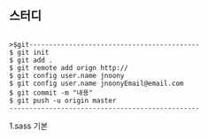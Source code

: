 <h2>스터디</h2>

<pre><code>
>$git-------------------------------------------
$ git init
$ git add .
$ git remote add orign http://
$ git config user.name jnoony
$ git config user.name jnoonyEmail@email.com
$ git commit -m "내용"
$ git push -u origin master
------------------------------------------------
</code></pre>

1.sass 기본 
